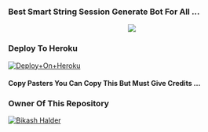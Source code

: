 ### Best Smart String Session Generate Bot For All ...


<p align="center"><a href="https://t.me/BikashHalder"><img src="https://te.legra.ph/file/99d0261f0aa5512ad6753.jpg"></a></p>



### Deploy To Heroku

[![Deploy+On+Heroku](https://www.herokucdn.com/deploy/button.svg)](https://heroku.com/deploy?template=https://github.com/BikashhalderNew/BgtStringBot)

#### Copy Pasters You Can Copy This But Must Give Credits ...

### Owner Of This Repository
[![Bikash Halder](https://te.legra.ph/file/840fed0100164af249bb8.jpg)](https://t.me/BikashHalder)
